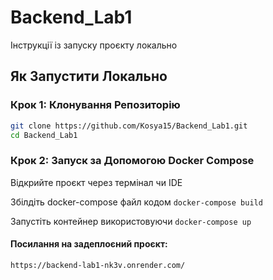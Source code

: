 # Backend_Lab1

Інструкції із запуску проєкту локально

## Як Запустити Локально 

### Крок 1: Клонування Репозиторію

```bash
git clone https://github.com/Kosya15/Backend_Lab1.git
cd Backend_Lab1
```

### Крок 2: Запуск за Допомогою Docker Compose

Відкрийте проєкт через термінал чи IDE

Збілдіть docker-compose файл кодом ```docker-compose build ```

Запустіть контейнер використовуючи ```docker-compose up```

#### Посилання на задеплоєний проєкт:
```bash
https://backend-lab1-nk3v.onrender.com/
```
